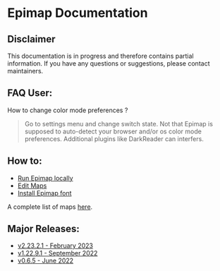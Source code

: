 # Epimap Documentation

## Disclaimer

This documentation is in progress and therefore contains partial information. If you have any questions or suggestions, please contact maintainers.


## FAQ User:

How to change color mode preferences ?
> Go to settings menu and change switch state. Not that Epimap is supposed to auto-detect your browser and/or os color mode preferences. Additional plugins like DarkReader can interfers.

## How to:

- [Run Epimap locally](how-to.md#run-epimap-on-your-machine)
- [Edit Maps](map-contributing.md)
- [Install Epimap font](how-to.md#use-epimap-font)

A complete list of maps [here](map-list.md).

## Major Releases:

- [v2.23.2.1 - February 2023]()
- [v1.22.9.1 - September 2022](releases/2022-09.md)
- [v0.6.5 - June 2022](releases/2022-06.md)